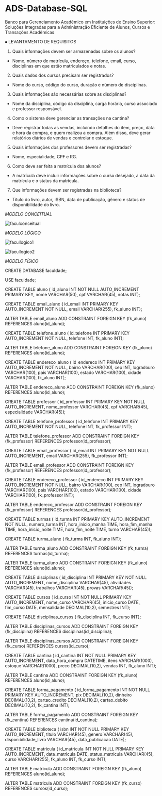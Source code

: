 # ADS-Database-SQL
Banco para Gerenciamento Acadêmico em Instituições de Ensino Superior:
Soluções Integradas para a Administração Eficiente de Alunos, Cursos e Transações Acadêmicas


⦁	 LEVANTAMENTO DE REQUISITOS

1. Quais informações devem ser armazenadas sobre os alunos?
 - Nome, número de matrícula, endereço, telefone, email, curso, disciplinas em que estão
matriculados e notas.

2. Quais dados dos cursos precisam ser registrados?
 - Nome do curso, código do curso, duração e número de disciplinas.

3. Quais informações são necessárias sobre as disciplinas?
 - Nome da disciplina, código da disciplina, carga horária, curso associado e professor
responsável.

4. Como o sistema deve gerenciar as transações na cantina?
 - Deve registrar todas as vendas, incluindo detalhes do item, preço, data e hora da compra, e
quem realizou a compra. Além disso, deve gerar relatórios diários de vendas e controlar o
estoque.

5. Quais informações dos professores devem ser registradas?
 - Nome, especialidade, CPF e RG.

6. Como deve ser feita a matrícula dos alunos?
 - A matrícula deve incluir informações sobre o curso desejado, a data da matrícula e o status
da matrícula.

7. Que informações devem ser registradas na biblioteca?
 - Título do livro, autor, ISBN, data de publicação, gênero e status de disponibilidade do livro.


*MODELO CONCEITUAL*

![faculconceitual](https://github.com/user-attachments/assets/decb4ead-61c5-4ced-9aab-55979f431374)


*MODELO LÓGICO*

![facullogico1](https://github.com/user-attachments/assets/f43c012b-96bc-4f47-96f1-a51d35bddae3)

![facullogico2](https://github.com/user-attachments/assets/d9c7c65f-2688-450d-abc4-7bc907d5307c)


*MODELO FÍSICO*

 CREATE DATABASE faculdade;
 
USE faculdade; 

CREATE TABLE aluno (
 id_aluno INT NOT NULL AUTO_INCREMENT PRIMARY KEY,
 nome VARCHAR(50),
 cpf VARCHAR(45),
 notas INT);
 
CREATE TABLE email_aluno (
 id_email INT PRIMARY KEY AUTO_INCREMENT NOT NULL,
 email VARCHAR(255),
 fk_aluno INT);
 
ALTER TABLE email_aluno ADD CONSTRAINT FOREIGN KEY (fk_aluno)
REFERENCES aluno(id_aluno); 

CREATE TABLE telefone_aluno (
 id_telefone INT PRIMARY KEY AUTO_INCREMENT NOT NULL,
 telefone INT,
 fk_aluno INT);
 
ALTER TABLE telefone_aluno ADD CONSTRAINT FOREIGN KEY (fk_aluno)
REFERENCES aluno(id_aluno);

CREATE TABLE endereco_aluno (
 id_endereco INT PRIMARY KEY AUTO_INCREMENT NOT NULL,
 bairro VARCHAR(100),
 cep INT,
 logradouro VARCHAR(100),
 pais VARCHAR(100),
 estado VARCHAR(100),
 cidade VARCHAR(100),
 fk_aluno INT);
 
 ALTER TABLE endereco_aluno ADD CONSTRAINT FOREIGN KEY (fk_aluno)
REFERENCES aluno(id_aluno); 

CREATE TABLE professor (
 id_professor INT PRIMARY KEY NOT NULL AUTO_INCREMENT,
 nome_professor VARCHAR(45),
 cpf VARCHAR(45),
 especialidade VARCHAR(45));
 
CREATE TABLE telefone_professor (
 id_telefone INT PRIMARY KEY AUTO_INCREMENT NOT NULL,
 telefone INT,
 fk_professor INT);
 
ALTER TABLE telefone_professor ADD CONSTRAINT FOREIGN KEY (fk_professor)
REFERENCES professor(id_professor); 

CREATE TABLE email_professor (
 id_email INT PRIMARY KEY NOT NULL AUTO_INCREMENT,
 email VARCHAR(255),
 fk_professor INT);
 
ALTER TABLE email_professor ADD CONSTRAINT FOREIGN KEY (fk_professor)
REFERENCES professor(id_professor);

CREATE TABLE endereco_professor (
 id_endereco INT PRIMARY KEY AUTO_INCREMENT NOT NULL,
 bairro VARCHAR(100),
 cep INT,
 logradouro VARCHAR(100),
 pais VARCHAR(100),
 estado VARCHAR(100),
 cidade VARCHAR(100),
 fk_professor INT);
 
ALTER TABLE endereco_professor ADD CONSTRAINT FOREIGN KEY (fk_professor)
REFERENCES professor(id_professor);

CREATE TABLE turmas (
 id_turma INT PRIMARY KEY AUTO_INCREMENT NOT NULL,
 numero_turma INT,
 hora_inicio_manha TIME,
 hora_fim_manha TIME,
 hora_inicio_noite TIME,
 hora_fim_noite TIME,
 turno VARCHAR(45));
 
CREATE TABLE turma_aluno (
 fk_turma INT,
 fk_aluno INT);
 
ALTER TABLE turma_aluno ADD CONSTRAINT FOREIGN KEY (fk_turma)
REFERENCES turmas(id_turma);

ALTER TABLE turma_aluno ADD CONSTRAINT FOREIGN KEY (fk_aluno)
REFERENCES aluno(id_aluno);

CREATE TABLE disciplinas (
 id_disciplina INT PRIMARY KEY NOT NULL AUTO_INCREMENT,
 nome_disciplina VARCHAR(45),
 atividades VARCHAR(45),
 trabalhos VARCHAR(45),
 provas VARCHAR(45));
 
 CREATE TABLE cursos (
 id_curso INT NOT NULL PRIMARY KEY AUTO_INCREMENT,
 nome_curso VARCHAR(45),
 inicio_curso DATE,
 fim_curso DATE,
 mensalidade DECIMAL(10,2),
 semestres INT);
 
CREATE TABLE disciplinas_cursos (
 fk_disciplina INT, 
 fk_curso INT);
 
ALTER TABLE disciplinas_cursos ADD CONSTRAINT FOREIGN KEY (fk_disciplina)
REFERENCES disciplinas(id_disciplina);

ALTER TABLE disciplinas_cursos ADD CONSTRAINT FOREIGN KEY (fk_curso)
REFERENCES cursos(id_curso); 

CREATE TABLE cantina (
 id_cantina INT NOT NULL PRIMARY KEY AUTO_INCREMENT,
 data_hora_compra DATETIME,
 itens VARCHAR(1000),
 estoque VARCHAR(1000),
 preco DECIMAL(10,2),
 vendas INT,
 fk_aluno INT);
 
ALTER TABLE cantina ADD CONSTRAINT FOREIGN KEY (fk_aluno)
REFERENCES aluno(id_aluno);

CREATE TABLE forma_pagamento (
 id_forma_pagamento INT NOT NULL PRIMARY KEY AUTO_INCREMENT,
 pix DECIMAL(10,2),
 dinheiro DECIMAL(10,2),
 cartao_credito DECIMAL(10,2),
 cartao_debito DECIMAL(10,2),
 fk_cantina INT);
 
 ALTER TABLE forma_pagamento ADD CONSTRAINT FOREIGN KEY (fk_cantina)
REFERENCES cantina(id_cantina);

CREATE TABLE biblioteca (
 isbn INT NOT NULL PRIMARY KEY AUTO_INCREMENT,
 titulo VARCHAR(45),
 genero VARCHAR(45),
 disponibilidade_livro VARCHAR(45),
 data_publicacao DATE); 
 
 CREATE TABLE matricula (
 id_matricula INT NOT NULL PRIMARY KEY AUTO_INCREMENT,
 data_matricula DATE,
 status_matricula VARCHAR(45),
 curso VARCHAR(255),
 fk_aluno INT,
 fk_curso INT);
 
ALTER TABLE matricula ADD CONSTRAINT FOREIGN KEY (fk_aluno)
REFERENCES aluno(id_aluno);

ALTER TABLE matricula ADD CONSTRAINT FOREIGN KEY (fk_curso)
REFERENCES cursos(id_curso);
